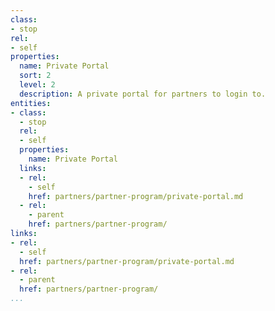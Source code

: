 ```yaml
---
class:
- stop
rel:
- self
properties:
  name: Private Portal
  sort: 2
  level: 2
  description: A private portal for partners to login to.
entities:
- class:
  - stop
  rel:
  - self
  properties:
    name: Private Portal
  links:
  - rel:
    - self
    href: partners/partner-program/private-portal.md
  - rel:
    - parent
    href: partners/partner-program/
links:
- rel:
  - self
  href: partners/partner-program/private-portal.md
- rel:
  - parent
  href: partners/partner-program/
...
```

